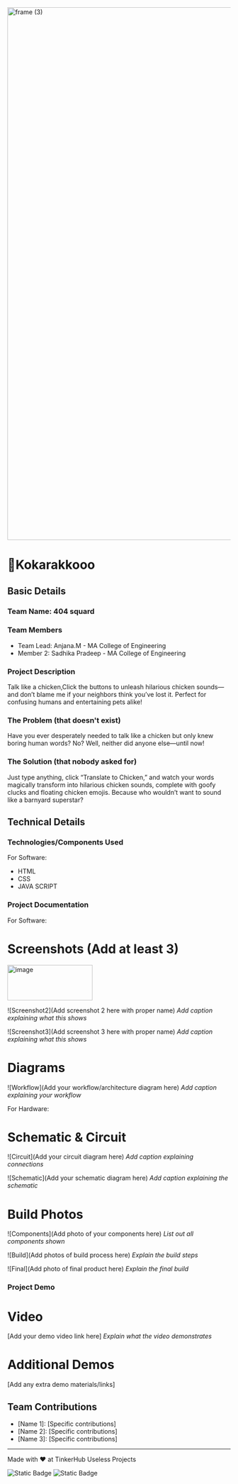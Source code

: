 <img width="3188" height="1202" alt="frame (3)" src="https://github.com/user-attachments/assets/517ad8e9-ad22-457d-9538-a9e62d137cd7" />


# 🐣Kokarakkooo


## Basic Details
### Team Name: 404 squard


### Team Members
- Team Lead: Anjana.M - MA College of Engineering
- Member 2: Sadhika Pradeep - MA College of Engineering


### Project Description
Talk like a chicken,Click the buttons to unleash hilarious chicken sounds—and don’t blame me if your neighbors think you’ve lost it. Perfect for confusing humans and entertaining pets alike!

### The Problem (that doesn't exist)
Have you ever desperately needed to talk like a chicken but only knew boring human words? No? Well, neither did anyone else—until now!

### The Solution (that nobody asked for)
Just type anything, click “Translate to Chicken,” and watch your words magically transform into hilarious chicken sounds, complete with goofy clucks and floating chicken emojis. Because who wouldn’t want to sound like a barnyard superstar?

## Technical Details
### Technologies/Components Used
For Software:
- HTML
- CSS
- JAVA SCRIPT

### Project Documentation
For Software:

# Screenshots (Add at least 3)
<img width="192" height="80" alt="image" src="https://github.com/user-attachments/assets/7d080fce-ffde-4740-a4f5-b910608ede9f" />


![Screenshot2](Add screenshot 2 here with proper name)
*Add caption explaining what this shows*

![Screenshot3](Add screenshot 3 here with proper name)
*Add caption explaining what this shows*

# Diagrams
![Workflow](Add your workflow/architecture diagram here)
*Add caption explaining your workflow*

For Hardware:

# Schematic & Circuit
![Circuit](Add your circuit diagram here)
*Add caption explaining connections*

![Schematic](Add your schematic diagram here)
*Add caption explaining the schematic*

# Build Photos
![Components](Add photo of your components here)
*List out all components shown*

![Build](Add photos of build process here)
*Explain the build steps*

![Final](Add photo of final product here)
*Explain the final build*

### Project Demo
# Video
[Add your demo video link here]
*Explain what the video demonstrates*

# Additional Demos
[Add any extra demo materials/links]

## Team Contributions
- [Name 1]: [Specific contributions]
- [Name 2]: [Specific contributions]
- [Name 3]: [Specific contributions]

---
Made with ❤️ at TinkerHub Useless Projects 

![Static Badge](https://img.shields.io/badge/TinkerHub-24?color=%23000000&link=https%3A%2F%2Fwww.tinkerhub.org%2F)
![Static Badge](https://img.shields.io/badge/UselessProjects--25-25?link=https%3A%2F%2Fwww.tinkerhub.org%2Fevents%2FQ2Q1TQKX6Q%2FUseless%2520Projects)
